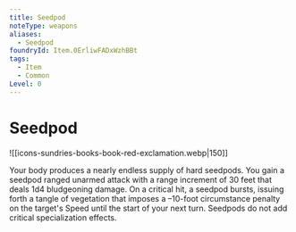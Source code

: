 ```yaml
---
title: Seedpod
noteType: weapons
aliases:
  - Seedpod
foundryId: Item.0ErliwFADxWzhBBt
tags:
  - Item
  - Common
Level: 0
---
```


# Seedpod
![[icons-sundries-books-book-red-exclamation.webp|150]]

Your body produces a nearly endless supply of hard seedpods. You gain a seedpod ranged unarmed attack with a range increment of 30 feet that deals 1d4 bludgeoning damage. On a critical hit, a seedpod bursts, issuing forth a tangle of vegetation that imposes a –10-foot circumstance penalty on the target's Speed until the start of your next turn. Seedpods do not add critical specialization effects.


